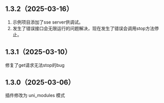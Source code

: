 ## 1.3.2（2025-03-16）
1. 示例项目添加了sse server供调试。
2. 发生了错误接口会无限运行的问题解决，现在发生了错误会调用stop方法停止。
## 1.3.1（2025-03-10）
修复了get请求无法stop的bug
## 1.3.0（2025-03-06）
插件修改为 uni_modules 模式
